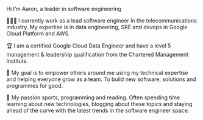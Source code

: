  Hi I’m Aaron, a leader in software engineering

🧑🏻‍💻 I currently work as a lead software engineer in the telecommunications industry. My expertise is in data engineering, SRE and devops in Google Cloud Platform and AWS.

🏆 I am a certified Google Cloud Data Engineer and have a level 5 management & leadership qualification from the Chartered Management Institute.

🎯 My goal is to empower others around me using my technical expertise and helping everyone grow as a team. To build new software, solutions and programmes for good.

🥊 My passion sports, programming and reading. Often spending time learning about new technologies, blogging about these topics and staying ahead of the curve with the latest trends in the software engineer space.
